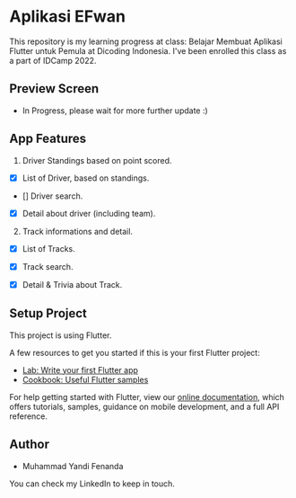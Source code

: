 # Aplikasi EFwan

This repository is my learning progress at class: Belajar Membuat Aplikasi Flutter untuk Pemula at Dicoding Indonesia. I've been enrolled this class as a part of IDCamp 2022.

## Preview Screen

- In Progress, please wait for more further update :)

## App Features

1. Driver Standings based on point scored.
- [x] List of Driver, based on standings.
- [] Driver search.
- [x] Detail about driver (including team).

2. Track informations and detail.
- [x] List of Tracks.
- [x] Track search.
- [x] Detail & Trivia about Track.


## Setup Project

This project is using Flutter.

A few resources to get you started if this is your first Flutter project:

- [Lab: Write your first Flutter app](https://flutter.dev/docs/get-started/codelab)
- [Cookbook: Useful Flutter samples](https://flutter.dev/docs/cookbook)

For help getting started with Flutter, view our
[online documentation](https://flutter.dev/docs), which offers tutorials,
samples, guidance on mobile development, and a full API reference.

## Author 

- Muhammad Yandi Fenanda

You can check my LinkedIn to keep in touch.

